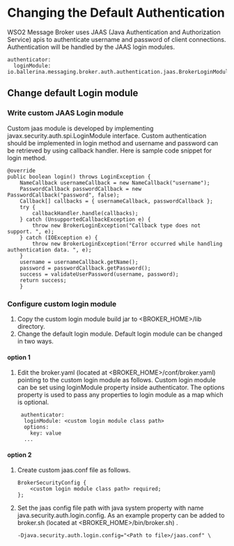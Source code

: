# Changing the Default Authentication

WSO2 Message Broker uses JAAS (Java Authentication and Authorization Service) apis to authenticate username and
password of client connections. Authentication will be handled by the JAAS login modules.


    authenticator:
      loginModule: io.ballerina.messaging.broker.auth.authentication.jaas.BrokerLoginModule

## Change default Login module

### Write custom JAAS Login module

Custom jaas module is developed by implementing javax.security.auth.spi.LoginModule interface.
Custom authentication should be implemented in login method and username and password can be retrieved by using callback
handler. Here is sample code snippet for login method.

    @override
    public boolean login() throws LoginException {
        NameCallback usernameCallback = new NameCallback("username");
        PasswordCallback passwordCallback = new PasswordCallback("password", false);
        Callback[] callbacks = { usernameCallback, passwordCallback };
        try {
            callbackHandler.handle(callbacks);
        } catch (UnsupportedCallbackException e) {
            throw new BrokerLoginException("Callback type does not support. ", e);
        } catch (IOException e) {
            throw new BrokerLoginException("Error occurred while handling authentication data. ", e);
        }
        username = usernameCallback.getName();
        password = passwordCallback.getPassword();
        success = validateUserPassword(username, password);
        return success;
        }

### Configure custom login module

1. Copy the custom login module build jar to <BROKER_HOME>/lib directory.
2. Change the default login module. Default login module can be changed in two ways.

#### option 1

1. Edit the broker.yaml (located at <BROKER_HOME>/conf/broker.yaml) pointing to the custom login module as follows.
Custom login module can be set using loginModule property inside authenticator. The options property is used to pass any
properties to login module as a map which is optional.
 
    ```
     authenticator:
      loginModule: <custom login module class path>
      options:
        key: value
      ...
   ```

#### option 2

1. Create custom jaas.conf file as follows.

    ```
    BrokerSecurityConfig {
        <custom login module class path> required;
    };
    ```

2. Set the jaas config file path with java system property with name java.security.auth.login.config. As an example
property can be added to broker.sh (located at <BROKER_HOME>/bin/broker.sh) .


    ```
    -Djava.security.auth.login.config="<Path to file>/jaas.conf" \
   ```


